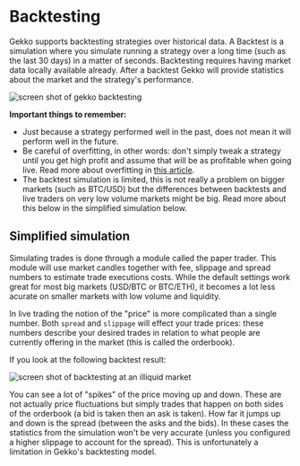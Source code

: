 # Backtesting

Gekko supports backtesting strategies over historical data. A Backtest is a simulation where you simulate running a strategy over a long time (such as the last 30 days) in a matter of seconds. Backtesting requires having market data locally available already. After a backtest Gekko will provide statistics about the market and the strategy's performance.

![screen shot of gekko backtesting](https://cloud.githubusercontent.com/assets/969743/24838718/8c790a86-1d45-11e7-99ae-e7e551cb40cb.png)

**Important things to remember:**

- Just because a strategy performed well in the past, does not mean it will perform well in the future.
- Be careful of overfitting, in other words: don't simply tweak a strategy until you get high profit and assume that will be as profitable when going live. Read more about overfitting in [this article](https://laplaceinsights.com/backtesting-strategies-and-overfitting/).
- The backtest simulation is limited, this is not really a problem on bigger markets (such as BTC/USD) but the differences between backtests and live traders on very low volume markets might be big. Read more about this below in the simplified simulation below.

## Simplified simulation

Simulating trades is done through a module called the paper trader. This module will use market candles together with fee, slippage and spread numbers to estimate trade executions costs. While the default settings work great for most big markets (USD/BTC or BTC/ETH), it becomes a lot less acurate on smaller markets with low volume and liquidity.

In live trading the notion of the "price" is more complicated than a single number. Both `spread` and `slippage` will effect your trade prices: these numbers describe your desired trades in relation to what people are currently offering in the market (this is called the orderbook).

If you look at the following backtest result:

![screen shot of backtesting at an illiquid market](https://cloud.githubusercontent.com/assets/969743/24840243/8f307022-1d61-11e7-9964-e6614d7433ea.png)

You can see a lot of "spikes" of the price moving up and down. These are not actually price fluctuations but simply trades that happen on both sides of the orderbook (a bid is taken then an ask is taken). How far it jumps up and down is the spread (between the asks and the bids). In these cases the statistics from the simulation won't be very accurate (unless you configured a higher slippage to account for the spread). This is unfortunately a limitation in Gekko's backtesting model.
